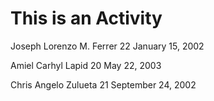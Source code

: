 # This is an Activity
Joseph Lorenzo M. Ferrer
22
January 15, 2002


Amiel Carhyl Lapid
20
May 22, 2003

Chris Angelo Zulueta
21
September 24, 2002